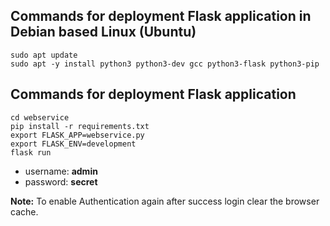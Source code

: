 ## Commands for deployment Flask application in Debian based Linux (Ubuntu)
```shell
sudo apt update
sudo apt -y install python3 python3-dev gcc python3-flask python3-pip
```
## Commands for deployment Flask application
```shell
cd webservice
pip install -r requirements.txt
export FLASK_APP=webservice.py
export FLASK_ENV=development
flask run
```
- username: **admin**
- password: **secret**

**Note:** To enable Authentication again after success login clear the browser cache.
